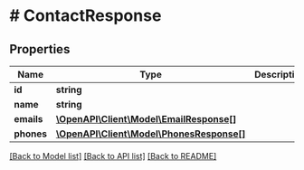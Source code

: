 # # ContactResponse

## Properties

Name | Type | Description | Notes
------------ | ------------- | ------------- | -------------
**id** | **string** |  | [optional]
**name** | **string** |  | [optional]
**emails** | [**\OpenAPI\Client\Model\EmailResponse[]**](EmailResponse.md) |  | [optional]
**phones** | [**\OpenAPI\Client\Model\PhonesResponse[]**](PhonesResponse.md) |  | [optional]

[[Back to Model list]](../../README.md#models) [[Back to API list]](../../README.md#endpoints) [[Back to README]](../../README.md)
